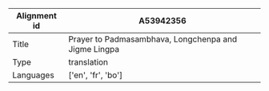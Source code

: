 |Alignment id | A53942356
| --- | --- 
|Title | Prayer to Padmasambhava, Longchenpa and Jigme Lingpa 
|Type | translation
|Languages | ['en', 'fr', 'bo']